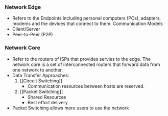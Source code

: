 ### Network Edge
- Refers to the Endpoints including personal computers (PCs), adapters, modems and the devices that connect to them.
Communication Models
- Client/Server
- Peer-to-Peer (P2P)
### Network Core
- Refer to the routers of ISPs that provides servies to the edge.
The network core is a set of interconnected routers that forward data from one network to another.
- Data Transfer Approaches:
	1. [[Circuit Switching]]
		- Communication resources between hosts are reserved. 
	2. [[Packet Switching]]
		- Shared Resources
		- Best effort delivery 
- Packet Switching allows more users to use the network
